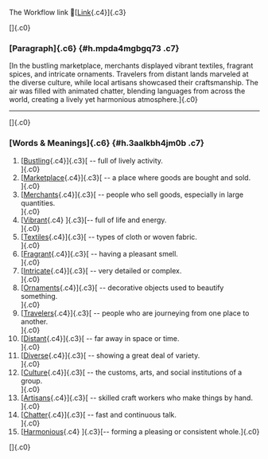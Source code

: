 The Workflow link
👏[[Link](https://www.google.com/url?q=http://www.google.com&sa=D&source=editors&ust=1759563985383717&usg=AOvVaw1T4KZ4BxPS0N-a77WceZtp){.c4}]{.c3}

[]{.c0}

### [Paragraph]{.c6} {#h.mpda4mgbgq73 .c7}

[In the bustling marketplace, merchants displayed vibrant textiles,
fragrant spices, and intricate ornaments. Travelers from distant lands
marveled at the diverse culture, while local artisans showcased their
craftsmanship. The air was filled with animated chatter, blending
languages from across the world, creating a lively yet harmonious
atmosphere.]{.c0}

------------------------------------------------------------------------

[]{.c0}

### [Words & Meanings]{.c6} {#h.3aalkbh4jm0b .c7}

1.  [[Bustling](https://www.google.com/url?q=http://www.google.com&sa=D&source=editors&ust=1759563985384861&usg=AOvVaw2QzswwcGK0syQVyZakZBl0){.c4}]{.c3}[ --
    full of lively activity.\
    ]{.c0}
2.  [[Marketplace](https://www.google.com/url?q=http://www.google.com&sa=D&source=editors&ust=1759563985385084&usg=AOvVaw36NnzoC_Haor5FGByGIpuE){.c4}]{.c3}[ --
    a place where goods are bought and sold.\
    ]{.c0}
3.  [[Merchants](https://www.google.com/url?q=http://www.google.com&sa=D&source=editors&ust=1759563985385292&usg=AOvVaw2cRQ7j0qeYHy1TU6QjvZRN){.c4}]{.c3}[ --
    people who sell goods, especially in large quantities.\
    ]{.c0}
4.  [[Vibrant](https://www.google.com/url?q=http://www.google.com&sa=D&source=editors&ust=1759563985385545&usg=AOvVaw093k_m-VHQnF3bnfaBxd-4){.c4}
    ]{.c3}[-- full of life and energy.\
    ]{.c0}
5.  [[Textiles](https://www.google.com/url?q=http://www.google.com&sa=D&source=editors&ust=1759563985385726&usg=AOvVaw3YjLkJOkoV8dD2oerDzVF8){.c4}]{.c3}[ --
    types of cloth or woven fabric.\
    ]{.c0}
6.  [[Fragrant](https://www.google.com/url?q=http://www.google.com&sa=D&source=editors&ust=1759563985385925&usg=AOvVaw0WnFLW6NT4AxogcN0TzaBs){.c4}]{.c3}[ --
    having a pleasant smell.\
    ]{.c0}
7.  [[Intricate](https://www.google.com/url?q=http://www.google.com&sa=D&source=editors&ust=1759563985386115&usg=AOvVaw377Dg92nVRI-pzT7gxekah){.c4}]{.c3}[ --
    very detailed or complex.\
    ]{.c0}
8.  [[Ornaments](https://www.google.com/url?q=http://www.google.com&sa=D&source=editors&ust=1759563985386347&usg=AOvVaw2juOYS4LvWrFnEtOEptZZa){.c4}]{.c3}[ --
    decorative objects used to beautify something.\
    ]{.c0}
9.  [[Travelers](https://www.google.com/url?q=http://www.google.com&sa=D&source=editors&ust=1759563985386555&usg=AOvVaw34HhrW2J8Bg20qbAQsAesD){.c4}]{.c3}[ --
    people who are journeying from one place to another.\
    ]{.c0}
10. [[Distant](https://www.google.com/url?q=http://www.google.com&sa=D&source=editors&ust=1759563985386813&usg=AOvVaw3E8SxI_FZVvT63Vrf_L8t-){.c4}]{.c3}[ --
    far away in space or time.\
    ]{.c0}
11. [[Diverse](https://www.google.com/url?q=http://www.google.com&sa=D&source=editors&ust=1759563985386998&usg=AOvVaw11AYLsC0RjFN-u72cZxq2q){.c4}]{.c3}[ --
    showing a great deal of variety.\
    ]{.c0}
12. [[Culture](https://www.google.com/url?q=http://www.google.com&sa=D&source=editors&ust=1759563985387204&usg=AOvVaw3dpcnd82EkMFQEKsAKaz3N){.c4}]{.c3}[ --
    the customs, arts, and social institutions of a group.\
    ]{.c0}
13. [[Artisans](https://www.google.com/url?q=http://www.google.com&sa=D&source=editors&ust=1759563985387428&usg=AOvVaw1cUQ3CIBn0SGmDhgVmn3Ly){.c4}]{.c3}[ --
    skilled craft workers who make things by hand.\
    ]{.c0}
14. [[Chatter](https://www.google.com/url?q=http://www.google.com&sa=D&source=editors&ust=1759563985387664&usg=AOvVaw26BcGqBmglZ66Mcl9vdnp2){.c4}]{.c3}[ --
    fast and continuous talk.\
    ]{.c0}
15. [[Harmonious](https://www.google.com/url?q=http://www.google.com&sa=D&source=editors&ust=1759563985387834&usg=AOvVaw1AefHnnwGiarl6GVouw8Di){.c4}
    ]{.c3}[-- forming a pleasing or consistent whole.]{.c0}

[]{.c0}
